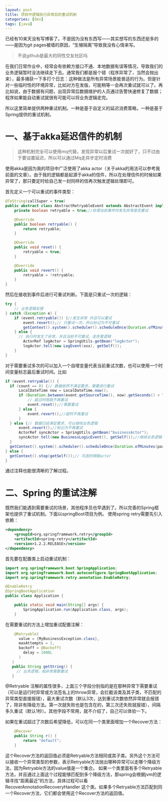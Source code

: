 ```yaml
---
layout: post
title: 项目中逻辑执行异常后的重试机制
categories: [dev]
tags: [java]
---
```


已经有10来天没有写博客了。不是因为没有东西写——其实想写的东西还挺多的——是因为git pages被墙的原因，“生殖隔离”导致我没有心情来写。

> 不说github是最大的同性交友社区吗

在我们日常作业中，经常会有依赖方接口不通、本地数据有误等情况，导致我们的业务逻辑暂时没法继续走下去。通常我们都是报个错（程序异常了，当然会抛出来），最多捕获一下多打个日志：这种做法是所有异常场景能普适的行为。但是针对一些临时性的环境异常，比如对方在发版，可能稍等一会再次重试就可以了。再比如说，由于数据有问题，出现异常后数据维护的人员通过告警快速修复了数据；程序如果能自动重试就很有可能可以将业务逻辑走完。

所以这里简单提供两种重试机制。一种是基于自定义的延迟消费策略，一种是基于Spring提供的重试机制。

# 一、基于akka延迟信件的机制

> 这种机制完全可以使用mq代替。发现异常以后重试一次就好了，只不过由于要设置延迟，所以可以通过Mq走异步定时消费

使用akka是因为我的项目中广泛使用了akka actor（关于akka的用法可以参考我前面的文章）。由于我的逻辑都是起源于akka的信件，所以在处理信件的时候如果异常了，那只要定时给自己发一封同样的信再次触发逻辑处理即可。

首先定义一个可以重试的事件类型：
```java 
@ToString(callSuper = true)
public abstract class AbstractRetryableEvent extends AbstractEvent implements Retryable{
    private boolean retryable = true;//处理当前事件时发生异常是否重试

    @Override
    public boolean retryable() {
        return retryable;
    }

    @Override
    public void reset() {
        retryable = true;
    }

    @Override
    public void revert() {
        retryable = !retryable;
    }
}
```
然后在接收到事件后进行可重试判断。下面是只重试一次的逻辑：
```java 
try {
    // 业务逻辑处理
} catch (Exception e) {
    if (event.retryable()) {//发生异常 并且可以重试
        event.revert();// 只重试一次，所以标记为不可重试
        getContext().system().scheduler().scheduleOnce(Duration.ofMinutes(2), getSelf(), event, getContext().system().dispatcher(), getSelf());// 发送一个延迟2分钟的信件
    } else {
      // 执行时发生了异常，并且当前不可重试，走告警逻辑
        ActorRef logActor = SpringUtils.getBean("logActor");
        logActor.tell(new LogEvent(xxx), getSelf());
    }
}
```
对于需要重试多次的可以加入一个自增变量代表当前重试次数，也可以使用一个时间变量标志最后重试时间。比如
```java 
if (event.retryable()) {
  if (count == 0) {// 数据依然不满足要求，需要进行重试
      LocalDateTime now = LocalDateTime.now();
      if (Duration.between(event.getSourceTime(), now).getSeconds() < TimeUnit.MINUTES.toSeconds(10)) {
          // 超过时限就不再重试
          event.reset();//需要重试
      } else {
          event.revert();//超时不再重试
      }
  } else {// 数据已经满足要求，可以继续业务逻辑
      event.revert();//标记为不再重试
      ActorRef syncActor = SpringUtils.getBean("businessActor");
      syncActor.tell(new BusinessLogicEvent(), getSelf());//继续业务逻辑
  }
  getContext().system().scheduler().scheduleOnce(Duration.ofMinutes(param.getStep()), getSelf(), event, getContext().system().dispatcher(), getSelf());
} else {
  getContext().stop(getSelf());// 可选的销毁actor
}
```
通过注释也能很清晰的了解过程。

# 二、Spring 的重试注解
既然我们能遇到需要重试的场景，其他程序员也早遇到了。所以完善的Spring框架也提供了重试机制。下面以springBoot项目为例。
使用spring retry需要先引入依赖：
```xml
<dependency>
    <groupId>org.springframework.retry</groupId>
    <artifactId>spring-retry</artifactId>
    <version>1.2.2.RELEASE</version>
</dependency>
```

首先要在配置类上启动重试机制：
```java
import org.springframework.boot.SpringApplication;
import org.springframework.boot.autoconfigure.SpringBootApplication;
import org.springframework.retry.annotation.EnableRetry;

@EnableRetry
@SpringBootApplication
public class Application {

    public static void main(String[] args) {
        SpringApplication.run(Application.class, args);
    }
```

在需要重试的方法上增加重试配置注解：
```java
    @Retryable(
      value = {MyBusinessException.class},
      maxAttempts = 1,
      backoff = @Backoff(
        delay = 1000L
      )
   )
   public String getString() {
     // 业务逻辑，抛异常需要重试
   }
```
@Retryable 注解的属性很多，上面三个字段分别指的是在那种异常下需要重试（可以是运行时异常或方法签名上的throw异常，会拦截该类及其子类，不匹配的异常类型直接报错），最大重试次数（默认3次，达到重试次数依然异常就会报错了，除非有降级方法。第一次就失败也是包含在的，第三次还失败就报错），间隔多久重试（默认1秒）。其他字段不常用，就不介绍了，自己可以体验一下。

如果在重试超过了次数后希望降低，可以在同一个类里面增加一个Recover方法：
```java
    @Recover
    public String r() {
        return "default";
    }
```
这个Recover方法的返回值必须是Retryable方法相同或其子类。另外这个方法可以接收一个异常类型的参数，表示Retryable方法抛出哪种异常可以走哪个降级方法，因为Retryable方法的value值是一个集合。
如果一个类里面有多个Retryable方法，并且通过上面这个过程能够匹配到多个降级方法，那spring会根据jvm的逻辑寻找“距离最近”的方法，具体过程可以看 RecoverAnnotationRecoveryHandler 这个类。如果多个Retryable方法匹配到同一个Recover方法，它们都会使用这个Recover方法的返回值。

